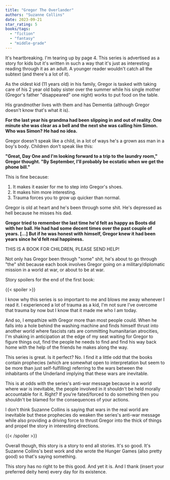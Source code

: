 ```yaml
---
title: "Gregor The Overlander"
authors: "Suzanne Collins"
date: 2023-09-21
star_rating: 5
books/tags:
  - "fiction"
  - "fantasy"
  - "middle-grade"
---
```


It's heartbreaking. I'm tearing up by page 4. This series is advertised as a
story for kids but it's written in such a way that it's just as interesting
reading through it as an adult. A younger reader wouldn't catch all the subtext
(and there's a lot of it).

<!--more-->

As the oldest kid (11 years old) in his family, Gregor is tasked with taking
care of his 2 year old baby sister over the summer while his single mother
(Gregor's father "disappeared" one night) works to put food on the table.

His grandmother lives with them and has Dementia (although Gregor doesn't know
that's what it is).

**For the last year his grandma had been slipping in and out of reality. One
minute she was clear as a bell and the next she was calling him Simon. Who was
Simon? He had no idea.**

Gregor doesn't speak like a child, in a lot of ways he's a grown ass man in a
boy's body. Children don't speak like this:

**"Great, Day One and I'm looking forward to a trip to the laundry room," Gregor
thought. "By September, I'll probably be ecstatic when we get the phone bill."**

This is fine because:

1. It makes it easier for me to step into Gregor's shoes.
2. It makes him more interesting.
3. Trauma forces you to grow up quicker than normal.

Gregor is old at heart and he's been through some shit. He's depressed as hell
because he misses his dad.

**Gregor tried to remember the last time he'd felt as happy as Boots did with
her ball. He had had some decent times over the past couple of years. [...] But
if he was honest with himself, Gregor knew it had been years since he'd felt
real happiness.**

THIS IS A BOOK FOR CHILDREN, PLEASE SEND HELP!

Not only has Gregor been through "some" shit, he's about to go through "the"
shit because each book involves Gregor going on a military/diplomatic mission in
a world at war, or about to be at war.

Story spoilers for the end of the first book:

{{< spoiler >}}

I know why this series is so important to me and blows me away whenever I read
it. I experienced a lot of trauma as a kid, I'm not sure I've overcome that
trauma by now but I know that it made me who I am today.

And so, I empathize with Gregor more than most people could. When he falls into
a hole behind the washing machine and finds himself thrust into another world
where fascists rats are committing humanitarian atrocities, I'm shaking in
anticipation at the edge of my seat waiting for Gregor to figure things out,
find the people he needs to find and find his way back home with the help of the
friends he makes along the way.

This series is great. Is it perfect? No. I find it a little odd that the books
contain prophecies (which are somewhat open to interpretation but seem to be
more than just self-fulfilling) referring to the wars between the inhabitants of
the Underland implying that these wars are inevitable.

This is at odds with the series's anti-war message because in a world where war
is inevitable, the people involved in it shouldn't be held morally accountable
for it. Right? If you're fated/forced to do something then you shouldn't be
blamed for the consequences of your actions.

I don't think Suzanne Collins is saying that wars in the real world are
inevitable but these prophecies do weaken the series's anti-war message while
also providing a driving force to thrust Gregor into the thick of things and
propel the story in interesting directions.

{{< /spoiler >}}

Overall though, this story is a story to end all stories. It's so good. It's
Suzanne Collins's best work and she wrote the Hunger Games (also pretty good) so
that's saying something.

This story has no right to be this good. And yet it is. And I thank (insert your
preferred deity here) every day for its existence.
